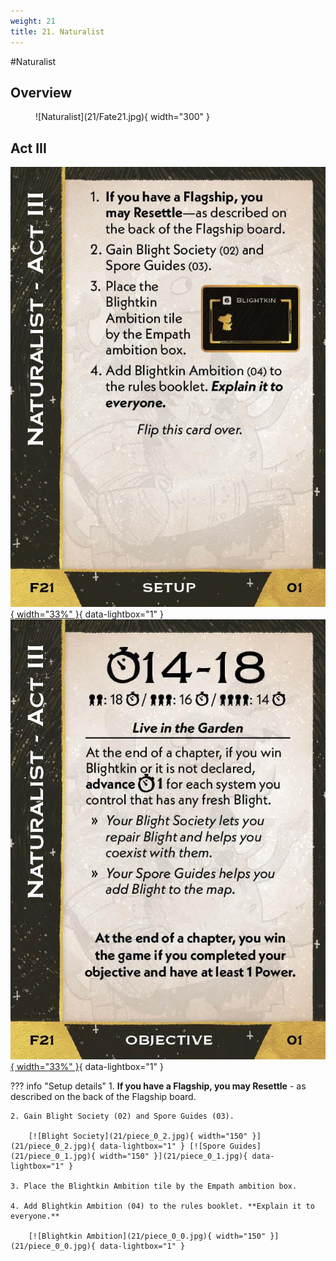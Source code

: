 ```yaml
---
weight: 21
title: 21. Naturalist
---
```

#Naturalist
## Overview
<figure markdown="span">
![Naturalist](21/Fate21.jpg){ width="300" }
</figure>

## Act III

[![Setup](21/piece_0_3.jpg){ width="33%" }](21/piece_0_3.jpg){ data-lightbox="1" }[![Objective](21/back_0_3.jpg){ width="33%" }](21/back_0_3.jpg){ data-lightbox="1" }

??? info "Setup details"
    1. **If you have a Flagship, you may Resettle** - as described on the back of the Flagship board.
    
    2. Gain Blight Society (02) and Spore Guides (03).
    
        [![Blight Society](21/piece_0_2.jpg){ width="150" }](21/piece_0_2.jpg){ data-lightbox="1" } [![Spore Guides](21/piece_0_1.jpg){ width="150" }](21/piece_0_1.jpg){ data-lightbox="1" }
    
    3. Place the Blightkin Ambition tile by the Empath ambition box.
    
    4. Add Blightkin Ambition (04) to the rules booklet. **Explain it to everyone.**

        [![Blightkin Ambition](21/piece_0_0.jpg){ width="150" }](21/piece_0_0.jpg){ data-lightbox="1" }